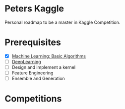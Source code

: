 # Peters Kaggle

Personal roadmap to be a master in Kaggle Competition.

# Prerequisites

- [x] [Machine Learning: Basic Algorithms](https://github.com/PeterWrighten/MachineLearning)
- [ ] [DeepLearning](https://github.com/PeterWrighten/DeepLearning)
- [ ] Design and implement a kernel
- [ ] Feature Engineering
- [ ] Ensemble and Generation

# Competitions







